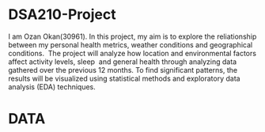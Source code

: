 # DSA210-Project
I am Ozan Okan(30961). In this project, my aim is to explore the reliationship between my personal health metrics, weather conditions and geographical conditions.  The project will analyze how location and environmental factors affect activity levels, sleep  and general health through analyzing data gathered over the previous 12 months. To find significant patterns, the results will be visualized using statistical methods and exploratory data analysis (EDA) techniques.

# DATA
